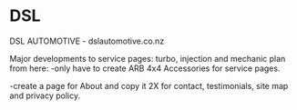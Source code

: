 # DSL
DSL AUTOMOTIVE - dslautomotive.co.nz

Major developments to service pages: turbo, injection and mechanic
plan from here:
-only have to create ARB 4x4 Accessories for service pages.

-create a page for About and copy it 2X for contact, testimonials, site map and privacy policy.
